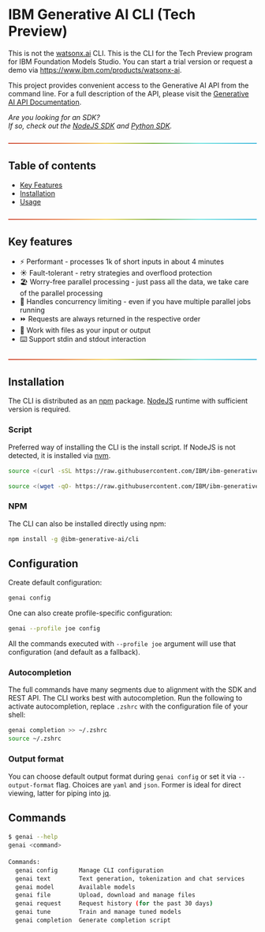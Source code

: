 # IBM Generative AI CLI (Tech Preview)

This is not the [watsonx.ai](https://www.ibm.com/products/watsonx-ai) CLI. This is the CLI for the Tech Preview program for IBM Foundation Models Studio.
You can start a trial version or request a demo via https://www.ibm.com/products/watsonx-ai.

This project provides convenient access to the Generative AI API from the command line. For a full description of the API, please visit the [Generative AI API Documentation](https://bam.res.ibm.com/docs/api-reference).

_Are you looking for an SDK?<br>
If so, check out the [NodeJS SDK](https://github.com/IBM/ibm-generative-ai-node-sdk) and [Python SDK](https://github.com/IBM/ibm-generative-ai)._

![-----------------------------------------------------](./assets/img/rainbow.png)

## Table of contents

- [Key Features](#key-features)
- [Installation](#installation)
- [Usage](#usage)

![-----------------------------------------------------](./assets/img/rainbow.png)

## Key features

- ⚡️ Performant - processes 1k of short inputs in about 4 minutes
- ☀️ Fault-tolerant - retry strategies and overflood protection
- 🏖️ Worry-free parallel processing - just pass all the data, we take care of the parallel processing
- 🚦 Handles concurrency limiting - even if you have multiple parallel jobs running
- ⏩ Requests are always returned in the respective order
- 📄 Work with files as your input or output
- ⌨️ Support stdin and stdout interaction

![-----------------------------------------------------](./assets/img/rainbow.png)

## Installation

The CLI is distributed as an [npm](https://www.npmjs.com/package/@ibm-generative-ai/cli) package. [NodeJS](https://nodejs.org) runtime with sufficient version is required.

### Script

Preferred way of installing the CLI is the install script. If NodeJS is not detected, it is installed via [nvm](https://github.com/nvm-sh/nvm).

```bash
source <(curl -sSL https://raw.githubusercontent.com/IBM/ibm-generative-ai-cli/main/install.sh)
```

```bash
source <(wget -qO- https://raw.githubusercontent.com/IBM/ibm-generative-ai-cli/main/install.sh)
```

### NPM

The CLI can also be installed directly using npm:

```bash
npm install -g @ibm-generative-ai/cli
```

## Configuration

Create default configuration:

```bash
genai config
```

One can also create profile-specific configuration:

```bash
genai --profile joe config
```

All the commands executed with `--profile joe` argument will use that configuration (and default as a fallback).

### Autocompletion

The full commands have many segments due to alignment with the SDK and REST API. The CLI works best with autocompletion. Run the following to activate autocompletion, replace `.zshrc` with the configuration file of your shell:

```bash
genai completion >> ~/.zshrc
source ~/.zshrc
```

### Output format

You can choose default output format during `genai config` or set it via `--output-format` flag. Choices are `yaml` and `json`. Former is ideal for direct viewing, latter for piping into [jq](https://jqlang.github.io/jq/).

## Commands

```bash
$ genai --help
genai <command>

Commands:
  genai config      Manage CLI configuration
  genai text        Text generation, tokenization and chat services
  genai model       Available models
  genai file        Upload, download and manage files
  genai request     Request history (for the past 30 days)
  genai tune        Train and manage tuned models
  genai completion  Generate completion script
```
